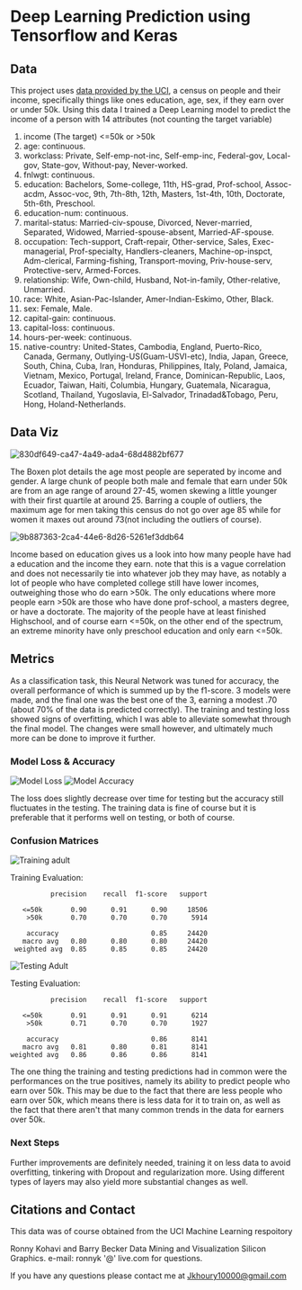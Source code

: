 # Deep Learning Prediction using Tensorflow and Keras

## Data 
This project uses [data provided by the UCI](https://archive.ics.uci.edu/ml/datasets/Adult), a census on people and their income, specifically things like ones education, age, sex, if they earn over or under 50k. Using this data I trained a Deep Learning model to predict the income of a person with 14 attributes (not counting the target variable)

1. income  (The target) <=50k or >50k
2. age: continuous.
3. workclass: Private, Self-emp-not-inc, Self-emp-inc, Federal-gov, Local-gov, State-gov, Without-pay, Never-worked.
4. fnlwgt: continuous.
5. education: Bachelors, Some-college, 11th, HS-grad, Prof-school, Assoc-acdm, Assoc-voc, 9th, 7th-8th, 12th, Masters, 1st-4th, 10th, Doctorate, 5th-6th, Preschool.
6. education-num: continuous.
7. marital-status: Married-civ-spouse, Divorced, Never-married, Separated, Widowed, Married-spouse-absent, Married-AF-spouse.
8. occupation: Tech-support, Craft-repair, Other-service, Sales, Exec-managerial, Prof-specialty, Handlers-cleaners, Machine-op-inspct, Adm-clerical, Farming-fishing, Transport-moving, Priv-house-serv, Protective-serv, Armed-Forces.
9. relationship: Wife, Own-child, Husband, Not-in-family, Other-relative, Unmarried.
10. race: White, Asian-Pac-Islander, Amer-Indian-Eskimo, Other, Black.
11. sex: Female, Male.
12. capital-gain: continuous.
13. capital-loss: continuous.
14. hours-per-week: continuous.
15. native-country: United-States, Cambodia, England, Puerto-Rico, Canada, Germany, Outlying-US(Guam-USVI-etc), India, Japan, Greece, South, China, Cuba, Iran, Honduras, Philippines, Italy, Poland, Jamaica, Vietnam, Mexico, Portugal, Ireland, France, Dominican-Republic, Laos, Ecuador, Taiwan, Haiti, Columbia, Hungary, Guatemala, Nicaragua, Scotland, Thailand, Yugoslavia, El-Salvador, Trinadad&Tobago, Peru, Hong, Holand-Netherlands.

## Data Viz
 ![830df649-ca47-4a49-ada4-68d4882bf677](https://user-images.githubusercontent.com/105755535/211839375-93cf4f0c-2129-45dd-a49e-0d6ecec44a86.png)
 
The Boxen plot details the age most people are seperated by income and gender. A large chunk of people both male and female that earn under 50k are from an age range of around 27-45, women skewing a little younger with their first quartile at around 25. Barring a couple of outliers, the maximum age for men taking this census do not go over age 85 while for women it maxes out around 73(not including the outliers of course).
 
![9b887363-2ca4-44e6-8d26-5261ef3ddb64](https://user-images.githubusercontent.com/105755535/211839422-003ddb7c-41e0-4caf-b2a7-b4678a93955c.png)

Income based on education gives us a look into how many people have had a education and the income they earn. note that this is a vague correlation and does not necessarily tie into whatever job they may have, as notably a lot of people who have completed college still have lower incomes, outweighing those who do earn >50k. The only educations where more people earn >50k are those who have done prof-school, a masters degree, or have a doctorate. The majority of the people have at least finished Highschool, and of course earn <=50k, on the other end of the spectrum, an extreme minority have only preschool education and only earn <=50k. 


## Metrics
As a classification task, this Neural Network was tuned for accuracy, the overall performance of which is summed up by the f1-score. 3 models were made, and the final one was the best one of the 3, earning a modest .70 (about 70% of the data is predicted correctly). The training and testing loss showed signs of overfitting, which I was able to alleviate somewhat through the final model. The changes were small however, and ultimately much more can be done to improve it further.

### Model Loss & Accuracy
![Model Loss](https://user-images.githubusercontent.com/105755535/211419795-4cc203ce-ed36-42b5-9cbd-adc4d4027025.png)
![Model Accuracy](https://user-images.githubusercontent.com/105755535/211419833-1519622a-bc4f-4fa4-94df-836e5d8074fe.png)

The loss does slightly decrease over time for testing but the accuracy still fluctuates in the testing. The training data is fine of course but it is preferable that it performs well on testing, or both of course.

### Confusion Matrices
![Training adult](https://user-images.githubusercontent.com/105755535/211420765-ad3dcd15-e327-4a4e-94b1-0f14205445c2.png)

Training Evaluation:

              precision    recall  f1-score   support

       <=50k       0.90      0.91      0.90     18506
        >50k       0.70      0.70      0.70      5914
        
        accuracy                       0.85     24420
       macro avg   0.80      0.80      0.80     24420
     weighted avg  0.85      0.85      0.85     24420

![Testing Adult](https://user-images.githubusercontent.com/105755535/211420792-1347c419-e7d4-47bd-91b0-d2207ef237b4.png)

Testing Evaluation:

              precision    recall  f1-score   support

       <=50k       0.91      0.91      0.91      6214
        >50k       0.71      0.70      0.70      1927
        
        accuracy                       0.86      8141
       macro avg   0.81      0.80      0.81      8141
    weighted avg   0.86      0.86      0.86      8141

The one thing the training and testing predictions had in common were the performances on the true positives, namely its ability to predict people who earn over 50k. This may be due to the fact that there are less people who earn over 50k, which means there is less data for it to train on, as well as the fact that there aren't that many common trends in the data for earners over 50k.

### Next Steps
Further improvements are definitely needed, training it on less data to avoid overfitting, tinkering with Dropout and regularization more. Using different types of layers may also yield more substantial changes as well. 

## Citations and Contact
This data was of course obtained from the UCI Machine Learning respoitory

Ronny Kohavi and Barry Becker
Data Mining and Visualization
Silicon Graphics.
e-mail: ronnyk '@' live.com for questions.

If you have any questions please contact me at Jkhoury10000@gmail.com

